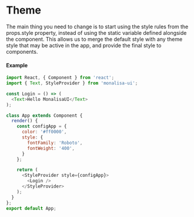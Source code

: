 # Theme

The main thing you need to change is to start using the style rules from the props.style property, 
instead of using the static variable defined alongside the component.
This allows us to merge the default style with any theme style that may be active in the app, 
and provide the final style to components.

#### Example

```javascript
import React, { Component } from 'react';
import { Text, StyleProvider } from 'monalisa-ui';

const Login = () => (
  <Text>Hello MonalisaUI</Text>
);

class App extends Component {
  render() {
    const configApp = {
      color: '#ff0000',
      style: {
        fontFamily: 'Roboto',
        fontWeight: '400',
      }
    };

    return (
      <StyleProvider style={configApp}>
        <Login />
      </StyleProvider>
    );
  }
};
export default App;
```